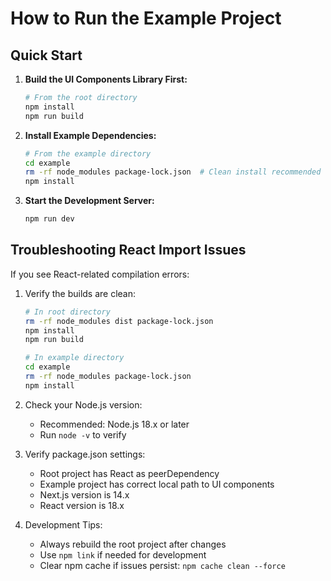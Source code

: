 # How to Run the Example Project

## Quick Start

1. **Build the UI Components Library First:**
   ```bash
   # From the root directory
   npm install
   npm run build
   ```

2. **Install Example Dependencies:**
   ```bash
   # From the example directory
   cd example
   rm -rf node_modules package-lock.json  # Clean install recommended
   npm install
   ```

3. **Start the Development Server:**
   ```bash
   npm run dev
   ```

## Troubleshooting React Import Issues

If you see React-related compilation errors:

1. Verify the builds are clean:
   ```bash
   # In root directory
   rm -rf node_modules dist package-lock.json
   npm install
   npm run build

   # In example directory
   cd example
   rm -rf node_modules package-lock.json
   npm install
   ```

2. Check your Node.js version:
   - Recommended: Node.js 18.x or later
   - Run `node -v` to verify

3. Verify package.json settings:
   - Root project has React as peerDependency
   - Example project has correct local path to UI components
   - Next.js version is 14.x
   - React version is 18.x

4. Development Tips:
   - Always rebuild the root project after changes
   - Use `npm link` if needed for development
   - Clear npm cache if issues persist: `npm cache clean --force`